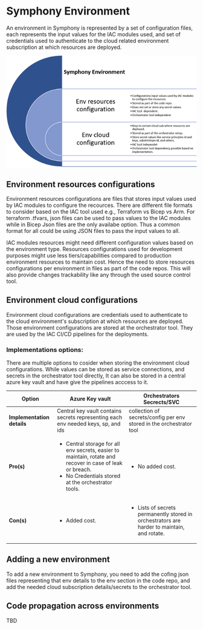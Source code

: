 # Symphony Environment

An environment in Symphony is represented by a set of configuration files, each represents the input values for the IAC modules used,  and set of credentials used to authenticate to the cloud related environment subscription at which resources are deployed.

![Workflow steps](./images/environment.PNG)

## Environment resources configurations

Environment resources configurations are files that stores input values used by IAC modules to configure the recources. There are different file formats to consider based on the IAC tool used e.g., Terraform vs Bicep vs Arm. For terraform .tfvars, json files can be used to pass values to the IAC modules while in Bicep Json files are the only availabe option. Thus a common format for all could be using JSON files to pass the input values to all.


IAC modules resources might need different configuration values based on the environment type. Resources configurations used for development purposes might use less tiers/capabilities compared to production environment resources to maintain cost. Hence the need to store resources configurations per environment in files as part of the code repos. This will also provide changes trackability like any through the used source control tool.

## Environment cloud configurations
Environment cloud configurations are credentials used to authenticate to the cloud environment's subscription at which resources are deployed. Those environment configurations are stored at the orchestrator tool. They are used by the IAC CI/CD pipelines for the deployments.

### Implementations options:

There are multiple options to cosider when storing the environment cloud configurations. While values can be stored as service connections, and secrets in the orchestrator tool directly, It can also be stored in a central azure key vault and have give the pipelines acccess to it.


| **Option**                 | **Azure Key vault**                                                                                                                                                                   | **Orchestrators Secrects/SVC**                                                                               |
|----------------------------|---------------------------------------------------------------------------------------------------------------------------------------------------------------------------------------|--------------------------------------------------------------------------------------------------------------|
| **Implementation details** | Central key vault contains secrets representing each env needed keys, sp, and ids                                                                                                     | collection of secrets/config per env stored in the orchestrator tool                                         |
| **Pro(s)**                 | <ul><li> Central storage for all env secrets, easier to maintain, rotate and recover in case of leak or breach.</li><li>  No Credentials stored at the orchestrator tools.</li></ul>  | <ul><li> No added cost. </ul></li>                                                                           |
| **Con(s)**                 | <ul><li> Added cost.</li></ul>                                                                                                                                                        | <ul><li> Lists of secrets permanently stored in orchestrators are harder to maintain, and rotate.</li></ul>  |

## Adding a new environment

To add a new environment to Symphony, you need to add the cofing json files representing that env details to the env section in the code repo, and add the needed cloud subscription details/secrets to the orchestrator tool.

## Code propagation across environments 

TBD
